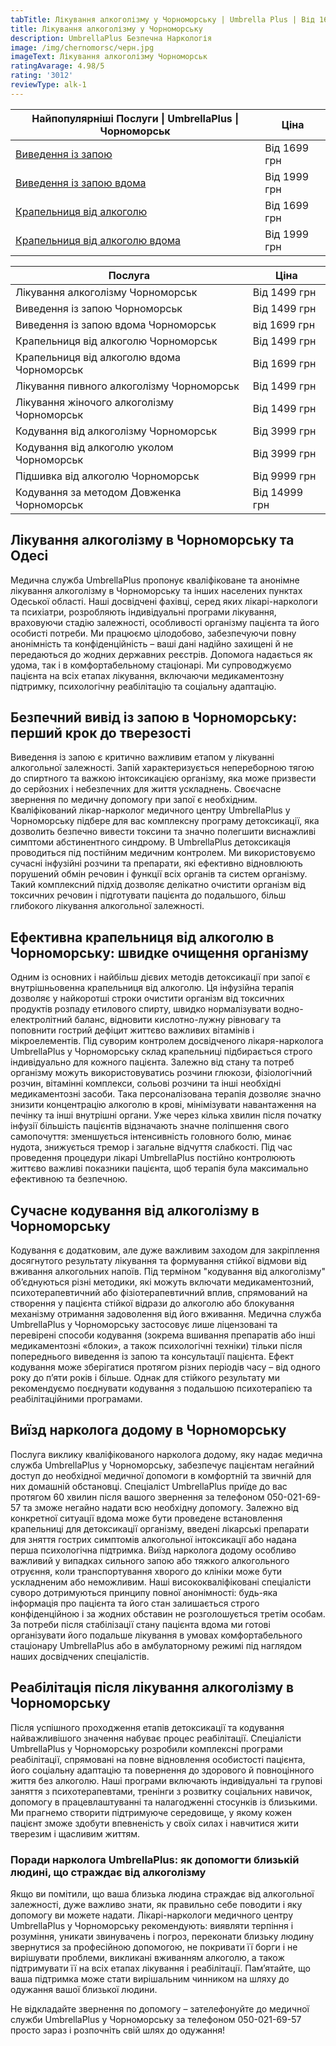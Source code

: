 ```yaml
---
tabTitle: Лікування алкоголізму у Чорноморську | Umbrella Plus | Від 1699 грн
title: Лікування алкоголізму у Чорноморську
description: UmbrellaPlus Безпечна Наркологія
image: /img/chernomorsc/черн.jpg
imageText: Лікування алкоголізму Чорноморськ
ratingAvarage: 4.98/5
rating: '3012'
reviewType: alk-1
---
```


| Найпопулярніші Послуги \| UmbrellaPlus \| Чорноморськ                          | Ціна         |
| ------------------------------------------------------------------------------ | ------------ |
| [Виведення із запою](vivod-iz-zapoia-chernomorsk-ua)                           | Від 1699 грн |
| [Виведення із запою вдома](Vivod-iz-zapoia-na-domy-chernomorsk-ua)             | Від 1999 грн |
| [Крапельниця від алкоголю](Kapelnica_ot_alkogola_chernomorsk-ua)               | Від 1699 грн |
| [Крапельниця від алкоголю вдома](Kapelnica_ot_alkogola_na_domy_chernomorsk_ua) | Від 1999 грн |

| Послуга                                    | Ціна          |
| ------------------------------------------ | ------------- |
| Лікування алкоголізму Чорноморськ          | Від 1499 грн  |
| Виведення із запою Чорноморськ             | Від 1499 грн  |
| Виведення із запою вдома Чорноморськ       | від 1699 грн  |
| Крапельниця від алкоголю Чорноморськ       | Від 1499 грн  |
| Крапельниця від алкоголю вдома Чорноморськ | Від 1699 грн  |
| Лікування пивного алкоголізму Чорноморськ  | Від 1499 грн  |
| Лікування жіночого алкоголізму Чорноморськ | Від 1499 грн  |
| Кодування від алкоголізму Чорноморськ      | Від 3999 грн  |
| Кодування від алкоголю уколом Чорноморськ  | Від 3999 грн  |
| Підшивка від алкоголю Чорноморськ          | Від 9999 грн  |
| Кодування за методом Довженка Чорноморськ  | Від 14999 грн |

## Лікування алкоголізму в Чорноморську та Одесі

Медична служба UmbrellaPlus пропонує кваліфіковане та анонімне лікування алкоголізму в Чорноморську та інших населених пунктах Одеської області. Наші досвідчені фахівці, серед яких лікарі-наркологи та психіатри, розробляють індивідуальні програми лікування, враховуючи стадію залежності, особливості організму пацієнта та його особисті потреби. Ми працюємо цілодобово, забезпечуючи повну анонімність та конфіденційність – ваші дані надійно захищені й не передаються до жодних державних реєстрів. Допомога надається як удома, так і в комфортабельному стаціонарі. Ми супроводжуємо пацієнта на всіх етапах лікування, включаючи медикаментозну підтримку, психологічну реабілітацію та соціальну адаптацію.

## Безпечний вивід із запою в Чорноморську: перший крок до тверезості

Виведення із запою є критично важливим етапом у лікуванні алкогольної залежності. Запій характеризується непереборною тягою до спиртного та важкою інтоксикацією організму, яка може призвести до серйозних і небезпечних для життя ускладнень. Своєчасне звернення по медичну допомогу при запої є необхідним. Кваліфікований лікар-нарколог медичного центру UmbrellaPlus у Чорноморську підбере для вас комплексну програму детоксикації, яка дозволить безпечно вивести токсини та значно полегшити виснажливі симптоми абстинентного синдрому. В UmbrellaPlus детоксикація проводиться під постійним медичним контролем. Ми використовуємо сучасні інфузійні розчини та препарати, які ефективно відновлюють порушений обмін речовин і функції всіх органів та систем організму. Такий комплексний підхід дозволяє делікатно очистити організм від токсичних речовин і підготувати пацієнта до подальшого, більш глибокого лікування алкогольної залежності.

## Ефективна крапельниця від алкоголю в Чорноморську: швидке очищення організму

Одним із основних і найбільш дієвих методів детоксикації при запої є внутрішньовенна крапельниця від алкоголю. Ця інфузійна терапія дозволяє у найкоротші строки очистити організм від токсичних продуктів розпаду етилового спирту, швидко нормалізувати водно-електролітний баланс, відновити кислотно-лужну рівновагу та поповнити гострий дефіцит життєво важливих вітамінів і мікроелементів. Під суворим контролем досвідченого лікаря-нарколога UmbrellaPlus у Чорноморську склад крапельниці підбирається строго індивідуально для кожного пацієнта. Залежно від стану та потреб організму можуть використовуватись розчини глюкози, фізіологічний розчин, вітамінні комплекси, сольові розчини та інші необхідні медикаментозні засоби. Така персоналізована терапія дозволяє значно знизити концентрацію алкоголю в крові, мінімізувати навантаження на печінку та інші внутрішні органи. Уже через кілька хвилин після початку інфузії більшість пацієнтів відзначають значне поліпшення свого самопочуття: зменшується інтенсивність головного болю, минає нудота, знижується тремор і загальне відчуття слабкості. Під час проведення процедури лікарі UmbrellaPlus постійно контролюють життєво важливі показники пацієнта, щоб терапія була максимально ефективною та безпечною.

## Сучасне кодування від алкоголізму в Чорноморську

Кодування є додатковим, але дуже важливим заходом для закріплення досягнутого результату лікування та формування стійкої відмови від вживання алкогольних напоїв. Під терміном "кодування від алкоголізму" об’єднуються різні методики, які можуть включати медикаментозний, психотерапевтичний або фізіотерапевтичний вплив, спрямований на створення у пацієнта стійкої відрази до алкоголю або блокування механізму отримання задоволення від його вживання. Медична служба UmbrellaPlus у Чорноморську застосовує лише ліцензовані та перевірені способи кодування (зокрема вшивання препаратів або інші медикаментозні «блоки», а також психологічні техніки) тільки після попереднього виведення із запою та консультації пацієнта. Ефект кодування може зберігатися протягом різних періодів часу – від одного року до п’яти років і більше. Однак для стійкого результату ми рекомендуємо поєднувати кодування з подальшою психотерапією та реабілітаційними програмами.

## Виїзд нарколога додому в Чорноморську

Послуга виклику кваліфікованого нарколога додому, яку надає медична служба UmbrellaPlus у Чорноморську, забезпечує пацієнтам негайний доступ до необхідної медичної допомоги в комфортній та звичній для них домашній обстановці. Спеціаліст UmbrellaPlus приїде до вас протягом 60 хвилин після вашого звернення за телефоном 050-021-69-57 та зможе негайно надати всю необхідну допомогу. Залежно від конкретної ситуації вдома може бути проведене встановлення крапельниці для детоксикації організму, введені лікарські препарати для зняття гострих симптомів алкогольної інтоксикації або надана перша психологічна підтримка. Виїзд нарколога додому особливо важливий у випадках сильного запою або тяжкого алкогольного отруєння, коли транспортування хворого до клініки може бути ускладненим або неможливим. Наші висококваліфіковані спеціалісти суворо дотримуються принципу повної анонімності: будь-яка інформація про пацієнта та його стан залишається строго конфіденційною і за жодних обставин не розголошується третім особам. За потреби після стабілізації стану пацієнта вдома ми готові організувати його подальше лікування в умовах комфортабельного стаціонару UmbrellaPlus або в амбулаторному режимі під наглядом наших досвідчених спеціалістів.

## Реабілітація після лікування алкоголізму в Чорноморську

Після успішного проходження етапів детоксикації та кодування найважливішого значення набуває процес реабілітації. Спеціалісти UmbrellaPlus у Чорноморську розробили комплексні програми реабілітації, спрямовані на повне відновлення особистості пацієнта, його соціальну адаптацію та повернення до здорового й повноцінного життя без алкоголю. Наші програми включають індивідуальні та групові заняття з психотерапевтами, тренінги з розвитку соціальних навичок, допомогу в працевлаштуванні та налагодженні стосунків із близькими. Ми прагнемо створити підтримуюче середовище, у якому кожен пацієнт зможе здобути впевненість у своїх силах і навчитися жити тверезим і щасливим життям.

### Поради нарколога UmbrellaPlus: як допомогти близькій людині, що страждає від алкоголізму

Якщо ви помітили, що ваша близька людина страждає від алкогольної залежності, дуже важливо знати, як правильно себе поводити і яку допомогу ви можете надати. Лікарі-наркологи медичного центру UmbrellaPlus у Чорноморську рекомендують: виявляти терпіння і розуміння, уникати звинувачень і погроз, переконати близьку людину звернутися за професійною допомогою, не покривати її борги і не вирішувати проблеми, викликані вживанням алкоголю, а також підтримувати її на всіх етапах лікування і реабілітації. Пам’ятайте, що ваша підтримка може стати вирішальним чинником на шляху до одужання вашої близької людини.

Не відкладайте звернення по допомогу – зателефонуйте до медичної служби UmbrellaPlus у Чорноморську за телефоном 050-021-69-57 просто зараз і розпочніть свій шлях до одужання!
